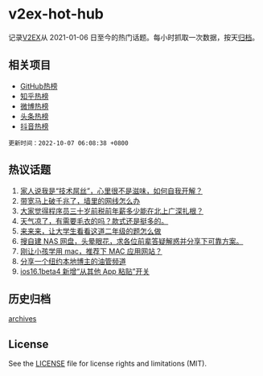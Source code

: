 # v2ex-hot-hub

 记录[V2EX](https://www.v2ex.com/)从 2021-01-06 日至今的热门话题。每小时抓取一次数据，按天[归档](archives)。
 
 ## 相关项目

- [GitHub热榜](https://github.com/snaildev/github-hot-hub)
- [知乎热榜](https://github.com/snaildev/zhihu-hot-hub)
- [微博热榜](https://github.com/snaildev/weibo-hot-hub)
- [头条热榜](https://github.com/snaildev/toutiao-hot-hub)
- [抖音热榜](https://github.com/snaildev/douyin-hot-hub)


 `更新时间：2022-10-07 06:08:38 +0800`

## 热议话题

1. [家人说我是“技术屌丝”，心里很不是滋味，如何自我开解？](https://www.v2ex.com/t/884871)
1. [带宽马上破千兆了，墙里的网线怎么办](https://www.v2ex.com/t/884849)
1. [大家觉得程序员三十岁前税前年薪多少能在北上广深扎根？](https://www.v2ex.com/t/884858)
1. [天气凉了，有需要毛衣的吗？款式还是挺多的。](https://www.v2ex.com/t/884846)
1. [来来来，让大学生看看这道二年级的题怎么做](https://www.v2ex.com/t/884835)
1. [搜自建 NAS 网盘，头晕眼花，求各位前辈答疑解惑并分享下可靠方案。](https://www.v2ex.com/t/884857)
1. [刚让小孩学用 mac，推荐下 MAC 应用网站？](https://www.v2ex.com/t/884915)
1. [分享一个纽约本地博主的油管频道](https://www.v2ex.com/t/884851)
1. [ios16.1beta4 新增“从其他 App 粘贴”开关](https://www.v2ex.com/t/884865)

## 历史归档

[archives](archives)

## License

See the [LICENSE](LICENSE) file for license rights and limitations (MIT).
